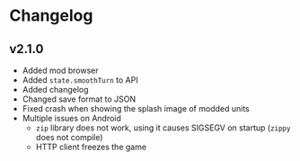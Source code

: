 # Changelog

## v2.1.0

- Added mod browser
- Added `state.smoothTurn` to API
- Added changelog
- Changed save format to JSON
- Fixed crash when showing the splash image of modded units
- Multiple issues on Android
    - `zip` library does not work, using it causes SIGSEGV on startup (`zippy` does not compile)
    - HTTP client freezes the game
